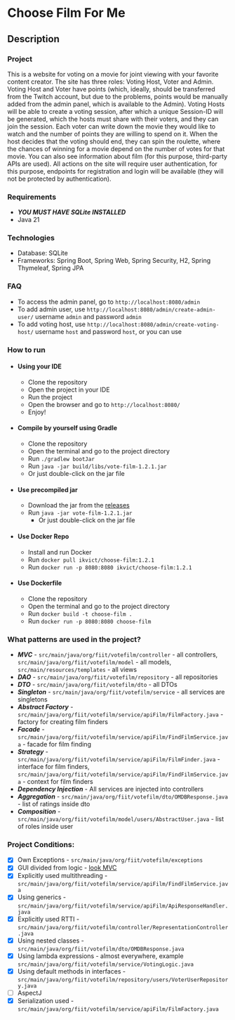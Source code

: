 # Choose Film For Me

## Description

### Project

This is a website for voting on a movie for joint viewing with your favorite content creator.
The site has three roles: Voting Host, Voter and Admin.
Voting Host and Voter have points (which, ideally, should be transferred from the Twitch account, but due to the
problems, points would be manually added from the admin panel, which is available to the Admin).
Voting Hosts will be able to create a voting session, after which a unique Session-ID will be generated, which the hosts
must share with their voters, and they can join the session.
Each voter can write down the movie they would like to watch and the number of points they are willing to spend on it.
When the host decides that the voting should end, they can spin the roulette, where the chances of winning for a movie
depend on the number of votes for that movie.
You can also see information about film (for this purpose, third-party APIs are used).
All actions on the site will require user authentication, for this purpose, endpoints for registration and login will be
available (they will not be protected by authentication).

### Requirements

- **_YOU MUST HAVE SQLite INSTALLED_**
- Java 21

### Technologies

- Database: SQLite
- Frameworks: Spring Boot, Spring Web, Spring Security, H2, Spring Thymeleaf, Spring JPA

### FAQ

- To access the admin panel, go to `http://localhost:8080/admin`
- To add admin user, use `http://localhost:8080/admin/create-admin-user/` username `admin` and password `admin`
- To add voting host, use `http://localhost:8080/admin/create-voting-host/` username `host` and password `host`, or you
  can use

### How to run

- #### Using your IDE
    - Clone the repository
    - Open the project in your IDE
    - Run the project
    - Open the browser and go to `http://localhost:8080/`
    - Enjoy!


- #### Compile by yourself using Gradle
    - Clone the repository
    - Open the terminal and go to the project directory
    - Run `./gradlew bootJar`
  - Run `java -jar build/libs/vote-film-1.2.1.jar`
  - Or just double-click on the jar file

- #### Use precompiled jar
  - Download the jar from the [releases](https://github.com/ikvict07/vote-film/releases)
  - Run `java -jar vote-film-1.2.1.jar`
    - Or just double-click on the jar file

- #### Use Docker Repo
    - Install and run Docker
  - Run `docker pull ikvict/choose-film:1.2.1`
  - Run `docker run -p 8080:8080 ikvict/choose-film:1.2.1`

- #### Use Dockerfile
    - Clone the repository
    - Open the terminal and go to the project directory
    - Run `docker build -t choose-film .`
    - Run `docker run -p 8080:8080 choose-film`

### What patterns are used in the project?

- **_MVC_** - ```src/main/java/org/fiit/votefilm/controller``` - all
  controllers, ```src/main/java/org/fiit/votefilm/model``` - all models, ```src/main/resources/templates``` - all views
- **_DAO_** - ```src/main/java/org/fiit/votefilm/repository``` - all repositories
- **_DTO_** - ```src/main/java/org/fiit/votefilm/dto``` - all DTOs
- **_Singleton_** - ```src/main/java/org/fiit/votefilm/service``` - all services are singletons
- **_Abstract Factory_** - ```src/main/java/org/fiit/votefilm/service/apiFilm/FilmFactory.java``` - factory for creating
  film finders
- **_Facade_** - ```src/main/java/org/fiit/votefilm/service/apiFilm/FindFilmService.java``` - facade for film finding
- **_Strategy_** - ```src/main/java/org/fiit/votefilm/service/apiFilm/FilmFinder.java``` - interface for film
  finders, ```src/main/java/org/fiit/votefilm/service/apiFilm/FindFilmService.java``` - context for film finders
- **_Dependency Injection_** - All services are injected into controllers
- **_Aggregation_** - ```src/main/java/org/fiit/votefilm/dto/OMDBResponse.java``` - list of ratings inside dto
- **_Composition_** - ```src/main/java/org/fiit/votefilm/model/users/AbstractUser.java``` - list of roles inside user

### Project Conditions:

- [x] Own Exceptions - ```src/main/java/org/fiit/votefilm/exceptions```
- [x] GUI divided from logic - [look MVC](#what-patterns-are-used-in-the-project)
- [x] Explicitly used multithreading - ```src/main/java/org/fiit/votefilm/service/apiFilm/FindFilmService.java```
- [x] Using generics - ```src/main/java/org/fiit/votefilm/service/apiFilm/ApiResponseHandler.java```
- [x] Explicitly used RTTI - ```src/main/java/org/fiit/votefilm/controller/RepresentationController.java```
- [x] Using nested classes - ```src/main/java/org/fiit/votefilm/dto/OMDBResponse.java```
- [x] Using lambda expressions - almost everywhere,
  example ```src/main/java/org/fiit/votefilm/service/VotingLogic.java```
- [x] Using default methods in
  interfaces - ```src/main/java/org/fiit/votefilm/repository/users/VoterUserRepository.java```
- [ ] AspectJ
- [x] Serialization used - ```src/main/java/org/fiit/votefilm/service/apiFilm/FilmFactory.java```